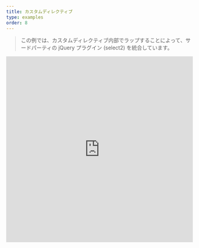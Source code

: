 ```yaml
---
title: カスタムディレクティブ
type: examples
order: 8
---
```


> この例では、カスタムディレクティブ内部でラップすることによって、サードパーティの jQuery プラグイン (select2) を統合しています。

<iframe width="100%" height="500" src="http://jsfiddle.net/yyx990803/157m67zu/embedded/result,html,js,css" allowfullscreen="allowfullscreen" frameborder="0"></iframe>
